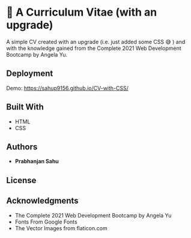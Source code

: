 # 📃 A Curriculum Vitae (with an upgrade)

A simple CV created with an upgrade (i.e. just added some CSS 😅 ) and with the knowledge gained from the Complete 2021 Web Development Bootcamp by Angela Yu.


## Deployment

Demo: https://sahup9156.github.io/CV-with-CSS/



## Built With

  * HTML
  * CSS


## Authors

  - **Prabhanjan Sahu**


## License



## Acknowledgments

  * The Complete 2021 Web Development Bootcamp by Angela Yu
  * Fonts From Google Fonts
  * The Vector Images from flaticon.com
